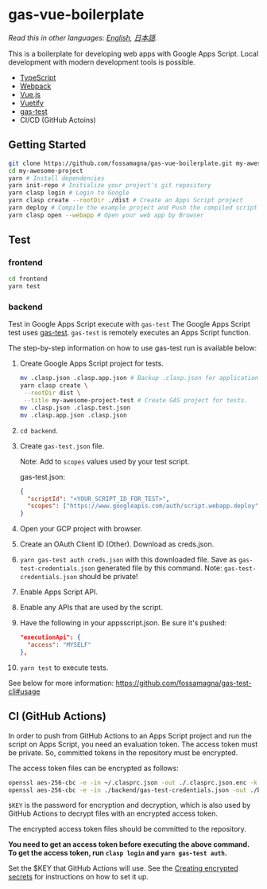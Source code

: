 # gas-vue-boilerplate

*Read this in other languages: [English](README.md), [日本語](README.ja.md).*

This is a boilerplate for developing web apps with Google Apps Script. Local development with modern development tools is possible.

- [TypeScript](https://www.typescriptlang.org/)
- [Webpack](https://webpack.js.org/)
- [Vue.js](https://vuejs.org/)
- [Vuetify](https://vuetifyjs.com/en)
- [gas-test](https://github.com/fossamagna/gas-test)
- CI/CD (GitHub Actoins)

## Getting Started

```sh
git clone https://github.com/fossamagna/gas-vue-boilerplate.git my-awesome-project
cd my-awesome-project
yarn # Install dependencies
yarn init-repo # Initialize your project's git repository
yarn clasp login # Login to Google
yarn clasp create --rootDir ./dist # Create an Apps Script project
yarn deploy # Compile the example project and Push the compiled script to the server
yarn clasp open --webapp # Open your web app by Browser
```

## Test

### frontend

```sh
cd frontend
yarn test
```

### backend

Test in Google Apps Script execute with `gas-test`
The Google Apps Script test uses [gas-test](https://github.com/fossamagna/gas-test).
`gas-test` is remotely executes an Apps Script function.

The step-by-step information on how to use gas-test run is available below:

1. Create Google Apps Script project for tests.
   ```sh
   mv .clasp.json .clasp.app.json # Backup .clasp.json for application.
   yarn clasp create \
    --rootDir dist \
    --title my-awesome-project-test # Create GAS project for tests.
   mv .clasp.json .clasp.test.json
   mv .clasp.app.json .clasp.json
   ```
2. `cd backend`.
3. Create `gas-test.json` file.

   Note: Add to `scopes` values used by your test script.

   gas-test.json:
   ```json
   {
     "scriptId": "<YOUR_SCRIPT_ID_FOR_TEST>",
     "scopes": ["https://www.googleapis.com/auth/script.webapp.deploy"]
   }
   ```
4. Open your GCP project with browser.
5. Create an OAuth Client ID (Other). Download as creds.json.
6. `yarn gas-test auth creds.json` with this downloaded file.
   Save as `gas-test-credentials.json` generated file by this command.
   Note: `gas-test-credentials.json` should be private!
7. Enable Apps Script API.
8. Enable any APIs that are used by the script.
9. Have the following in your appsscript.json. Be sure it's pushed:
   ```json
   "executionApi": {
     "access": "MYSELF"
   },
   ```
10. `yarn test` to execute tests.

See below for more information: https://github.com/fossamagna/gas-test-cli#usage

## CI (GitHub Actions)

In order to push from GitHub Actions to an Apps Script project and run the script on Apps Script, you need an evaluation token. The access token must be private. So, committed tokens in the repository must be encrypted.

The access token files can be encrypted as follows:

```sh
openssl aes-256-cbc -e -in ~/.clasprc.json -out ./.clasprc.json.enc -k $KEY
openssl aes-256-cbc -e -in ./backend/gas-test-credentials.json -out ./backend/gas-test-credentials.json.enc -k $KEY
```

`$KEY` is the password for encryption and decryption, which is also used by GitHub Actions to decrypt files with an encrypted access token.

The encrypted access token files should be committed to the repository.

**You need to get an access token before executing the above command. To get the access token, run `clasp login` and `yarn gas-test auth`.**

Set the $KEY that GitHub Actions will use. See the [Creating encrypted secrets](https://help.github.com/en/actions/configuring-and-managing-workflows/creating-and-storing-encrypted-secrets#creating-encrypted-secrets) for instructions on how to set it up.
